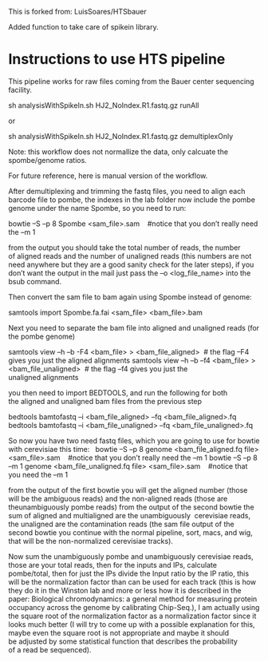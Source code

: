 This is forked from: LuisSoares/HTSbauer

Added function to take care of spikein library. 

# Instructions to use HTS pipeline

This pipeline works for raw files coming from the Bauer center sequencing facility.

sh analysisWithSpikeIn.sh HJ2_NoIndex.R1.fastq.gz runAll

or

sh analysisWithSpikeIn.sh HJ2_NoIndex.R1.fastq.gz demultiplexOnly


Note: this workflow does not normallize the data, only calcuate the spombe/genome ratios.


For future reference, here is manual version of the workflow. 

After demultiplexing and trimming the fastq files, you need to align each barcode file to pombe, the indexes in the lab folder now include the pombe genome under the name Spombe, so you need to run:

bowtie –S –p 8 Spombe <fq file> <sam_file>.sam    #notice that you don’t really need the –m 1

from the output you should take the total number of reads, the number of aligned reads and the number of unaligned reads (this numbers are not need anywhere but they are a good sanity check for the later steps), if you don’t want the output in the mail just pass the –o <log_file_name> into the bsub command.

Then convert the sam file to bam again using Spombe instead of genome:

samtools import Spombe.fa.fai <sam_file> <bam_file>.bam

Next you need to separate the bam file into aligned and unaligned reads (for the pombe genome)

samtools view –h –b -F4 <bam_file> > <bam_file_aligned>  # the flag –F4 gives you just the aligned alignments
samtools view –h –b –f4 <bam_file> > <bam_file_unaligned>  # the flag –f4 gives you just the unaligned alignments

you then need to import BEDTOOLS, and run the following for both the aligned and unaligned bam files from the previous step

bedtools bamtofastq –i <bam_file_aligned> –fq <bam_file_aligned>.fq
bedtools bamtofastq –i <bam_file_unaligned> –fq <bam_file_unaligned>.fq

So now you have two need fastq files, which you are going to use for bowtie with cerevisiae this time:
 
bowtie –S –p 8 genome <bam_file_aligned.fq file> <sam_file>.sam    #notice that you don’t really need the –m 1
bowtie –S –p 8 –m 1 genome <bam_file_unaligned.fq file> <sam_file>.sam    #notice that you need the –m 1

from the output of the first bowtie you will get the aligned number (those will be the ambiguous reads) and the non-aligned reads (those are theunambiguously pombe reads) from the output of the second bowtie the sum of aligned and multialigned are the unambiguously  cerevisiae reads, the unaligned are the contamination reads (the sam file output of the second bowtie you continue with the normal pipeline, sort, macs, and wig, that will be the non-normalized cerevisiae tracks).

Now sum the unambiguously pombe and unambiguously cerevisiae reads, those are your total reads, then for the inputs and IPs, calculate pombe/total, then for just the IPs divide the Input ratio by the IP ratio, this will be the normalization factor than can be used for each track (this is how they do it in the Winston lab and more or less how it is described in the paper: Biological chromodynamics: a general method for measuring protein occupancy across the genome by calibrating Chip-Seq.), I am actually using the square root of the normalization factor as a normalization factor since it looks much better (I will try to come up with a possible explanation for this, maybe even the square root is not appropriate and maybe it should be adjusted by some statistical function that describes the probability of a read be sequenced). 
